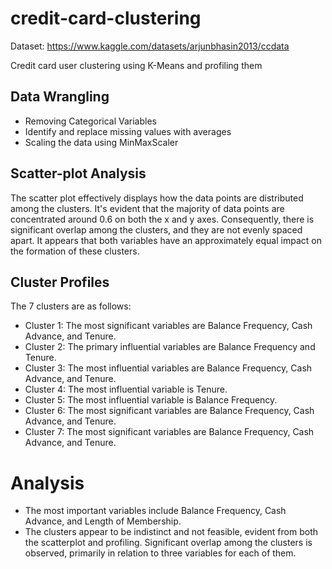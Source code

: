 # credit-card-clustering

Dataset: https://www.kaggle.com/datasets/arjunbhasin2013/ccdata

Credit card user clustering using K-Means and profiling them

## Data Wrangling

- Removing Categorical Variables
- Identify and replace missing values with averages
- Scaling the data using MinMaxScaler

## Scatter-plot Analysis

The scatter plot effectively displays how the data points are distributed among the clusters. 
It's evident that the majority of data points are concentrated around 0.6 on both the x and y axes. 
Consequently, there is significant overlap among the clusters, and they are not evenly spaced 
apart. It appears that both variables have an approximately equal impact on the formation of 
these clusters.

## Cluster Profiles

The 7 clusters are as follows:
- Cluster 1: The most significant variables are Balance Frequency, Cash Advance, and 
Tenure.
- Cluster 2: The primary influential variables are Balance Frequency and Tenure.
- Cluster 3: The most influential variables are Balance Frequency, Cash Advance, and 
Tenure.
- Cluster 4: The most influential variable is Tenure.
- Cluster 5: The most influential variable is Balance Frequency.
- Cluster 6: The most significant variables are Balance Frequency, Cash Advance, and 
Tenure.
- Cluster 7: The most significant variables are Balance Frequency, Cash Advance, and 
Tenure.

# Analysis

- The most important variables include Balance Frequency, Cash Advance, and Length of 
Membership.
- The clusters appear to be indistinct and not feasible, evident from both the scatterplot and 
profiling. Significant overlap among the clusters is observed, primarily in relation to three 
variables for each of them.
